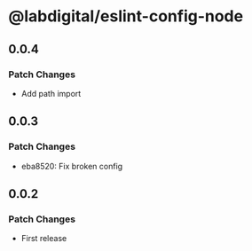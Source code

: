 # @labdigital/eslint-config-node

## 0.0.4

### Patch Changes

- Add path import

## 0.0.3

### Patch Changes

- eba8520: Fix broken config

## 0.0.2

### Patch Changes

- First release
